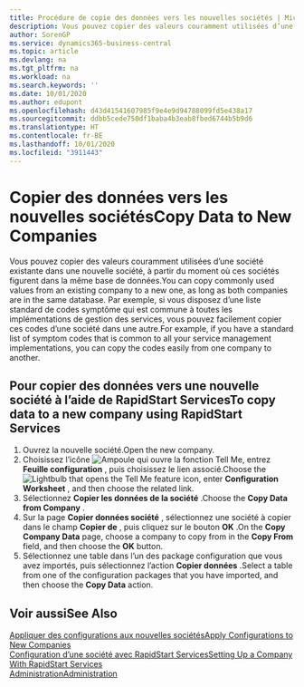 ```yaml
---
title: Procédure de copie des données vers les nouvelles sociétés | Microsoft Docs
description: Vous pouvez copier des valeurs couramment utilisées d’une société existante dans une nouvelle société, à partir du moment où ces sociétés figurent dans la même base de données. Par exemple, si vous disposez d’une liste standard de codes symptôme qui est commune à toutes les implémentations de gestion des services, vous pouvez facilement copier ces codes d’une société dans une autre.
author: SorenGP
ms.service: dynamics365-business-central
ms.topic: article
ms.devlang: na
ms.tgt_pltfrm: na
ms.workload: na
ms.search.keywords: ''
ms.date: 10/01/2020
ms.author: edupont
ms.openlocfilehash: d43d41541607985f9e4e9d94788099fd5e438a17
ms.sourcegitcommit: ddbb5cede750df1baba4b3eab8fbed6744b5b9d6
ms.translationtype: HT
ms.contentlocale: fr-BE
ms.lasthandoff: 10/01/2020
ms.locfileid: "3911443"
---
```

# <a name="copy-data-to-new-companies"></a><span data-ttu-id="af2f1-104">Copier des données vers les nouvelles sociétés</span><span class="sxs-lookup"><span data-stu-id="af2f1-104">Copy Data to New Companies</span></span>
<span data-ttu-id="af2f1-105">Vous pouvez copier des valeurs couramment utilisées d’une société existante dans une nouvelle société, à partir du moment où ces sociétés figurent dans la même base de données.</span><span class="sxs-lookup"><span data-stu-id="af2f1-105">You can copy commonly used values from an existing company to a new one, as long as both companies are in the same database.</span></span> <span data-ttu-id="af2f1-106">Par exemple, si vous disposez d’une liste standard de codes symptôme qui est commune à toutes les implémentations de gestion des services, vous pouvez facilement copier ces codes d’une société dans une autre.</span><span class="sxs-lookup"><span data-stu-id="af2f1-106">For example, if you have a standard list of symptom codes that is common to all your service management implementations, you can copy the codes easily from one company to another.</span></span>  

## <a name="to-copy-data-to-a-new-company-using-rapidstart-services"></a><span data-ttu-id="af2f1-107">Pour copier des données vers une nouvelle société à l’aide de RapidStart Services</span><span class="sxs-lookup"><span data-stu-id="af2f1-107">To copy data to a new company using RapidStart Services</span></span>  
1. <span data-ttu-id="af2f1-108">Ouvrez la nouvelle société.</span><span class="sxs-lookup"><span data-stu-id="af2f1-108">Open the new company.</span></span>  
2. <span data-ttu-id="af2f1-109">Choisissez l’icône ![Ampoule qui ouvre la fonction Tell Me](media/ui-search/search_small.png "Dites-moi ce que vous voulez faire"), entrez **Feuille configuration** , puis choisissez le lien associé.</span><span class="sxs-lookup"><span data-stu-id="af2f1-109">Choose the ![Lightbulb that opens the Tell Me feature](media/ui-search/search_small.png "Tell me what you want to do") icon, enter **Configuration Worksheet** , and then choose the related link.</span></span>  
3. <span data-ttu-id="af2f1-110">Sélectionnez **Copier les données de la société** .</span><span class="sxs-lookup"><span data-stu-id="af2f1-110">Choose the **Copy Data from Company** .</span></span>  
4. <span data-ttu-id="af2f1-111">Sur la page **Copier données société** , sélectionnez une société à copier dans le champ **Copier de** , puis cliquez sur le bouton **OK** .</span><span class="sxs-lookup"><span data-stu-id="af2f1-111">On the **Copy Company Data** page, choose a company to copy from in the **Copy From** field, and then choose the **OK** button.</span></span>  
5. <span data-ttu-id="af2f1-112">Sélectionnez une table dans l’un des package configuration que vous avez importés, puis sélectionnez l’action **Copier données** .</span><span class="sxs-lookup"><span data-stu-id="af2f1-112">Select a table from one of the configuration packages that you have imported, and then choose the **Copy Data** action.</span></span>

## <a name="see-also"></a><span data-ttu-id="af2f1-113">Voir aussi</span><span class="sxs-lookup"><span data-stu-id="af2f1-113">See Also</span></span>
[<span data-ttu-id="af2f1-114">Appliquer des configurations aux nouvelles sociétés</span><span class="sxs-lookup"><span data-stu-id="af2f1-114">Apply Configurations to New Companies</span></span>](admin-apply-configuration-to-new-companies.md)  
[<span data-ttu-id="af2f1-115">Configuration d’une société avec RapidStart Services</span><span class="sxs-lookup"><span data-stu-id="af2f1-115">Setting Up a Company With RapidStart Services</span></span>](admin-set-up-a-company-with-rapidstart.md)  
[<span data-ttu-id="af2f1-116">Administration</span><span class="sxs-lookup"><span data-stu-id="af2f1-116">Administration</span></span>](admin-setup-and-administration.md)

